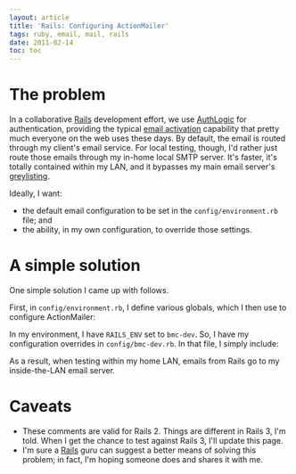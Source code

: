 ```yaml
---
layout: article
title: 'Rails: Configuring ActionMailer'
tags: ruby, email, mail, rails
date: 2011-02-14
toc: toc
---
```


# The problem

In a collaborative [Rails][] development effort, we use [AuthLogic][] for
authentication, providing the typical [email activation][] capability that
pretty much everyone on the web uses these days. By default, the email is
routed through my client's email service. For local testing, though, I'd
rather just route those emails through my in-home local SMTP server. It's
faster, it's totally contained within my LAN, and it bypasses my main email
server's [greylisting][].

Ideally, I want:

* the default email configuration to be set in the `config/environment.rb`
  file; and
* the ability, in my own configuration, to override those settings.

# A simple solution

One simple solution I came up with follows.

First, in `config/environment.rb`, I define various globals, which I then
use to configure ActionMailer:

<script src="https://gist.github.com/826322.js"> </script>

In my environment, I have `RAILS_ENV` set to `bmc-dev`. So, I have my
configuration overrides in `config/bmc-dev.rb`. In that file, I simply
include:

<script src="https://gist.github.com/826333.js"> </script>

As a result, when testing within my home LAN, emails from Rails go to my
inside-the-LAN email server.

# Caveats

* These comments are valid for Rails 2. Things are different in Rails 3,
  I'm told. When I get the chance to test against Rails 3, I'll update this
  page.
* I'm sure a [Rails][] guru can suggest a better means of solving this problem;
  in fact, I'm hoping someone does and shares it with me.

[Rails]: http://www.rubyonrails.org/
[AuthLogic]: https://github.com/binarylogic/authlogic
[email activation]: https://github.com/matthooks/authlogic-activation-tutorial
[greylisting]: http://greylisting.org/
